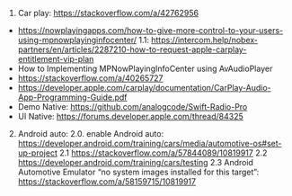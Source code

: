 
1. Car play: https://stackoverflow.com/a/42762956
- https://nowplayingapps.com/how-to-give-more-control-to-your-users-using-mpnowplayinginfocenter/
1.1: https://intercom.help/nobex-partners/en/articles/2287210-how-to-request-apple-carplay-entitlement-vip-plan
- How to Implementing MPNowPlayingInfoCenter using AvAudioPlayer
- https://stackoverflow.com/a/40265727
- https://developer.apple.com/carplay/documentation/CarPlay-Audio-App-Programming-Guide.pdf
- Demo Native: https://github.com/analogcode/Swift-Radio-Pro
- UI Native: https://forums.developer.apple.com/thread/84325
2. Android auto: 
2.0. enable Android auto: https://developer.android.com/training/cars/media/automotive-os#set-up-project
2.1 https://stackoverflow.com/a/57844089/10819917
2.2 https://developer.android.com/training/cars/testing
2.3 Android Automotive Emulator “no system images installed for this target”:
 https://stackoverflow.com/a/58159715/10819917
